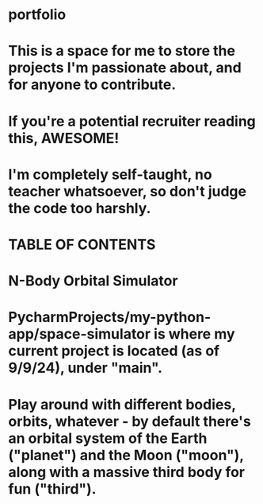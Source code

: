 # portfolio
# This is a space for me to store the projects I'm passionate about, and for anyone to contribute. 
# If you're a potential recruiter reading this, AWESOME!
# I'm completely self-taught, no teacher whatsoever, so don't judge the code too harshly.
#
#
# TABLE OF CONTENTS
#
# N-Body Orbital Simulator
# PycharmProjects/my-python-app/space-simulator is where my current project is located (as of 9/9/24), under "main".
#   Play around with different bodies, orbits, whatever - by default there's an orbital system of the Earth ("planet") and the Moon ("moon"), along with a massive third body for fun ("third").
